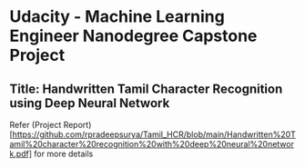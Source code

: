 # Udacity - Machine Learning Engineer Nanodegree Capstone Project
## Title: Handwritten Tamil Character Recognition using Deep Neural Network

Refer (Project Report)[https://github.com/rpradeepsurya/Tamil_HCR/blob/main/Handwritten%20Tamil%20character%20recognition%20with%20deep%20neural%20network.pdf] for more details
